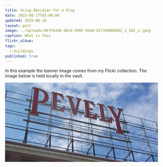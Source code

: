 ```yaml
---
title: Using Obsidian for a blog
date: 2025-08-17T03:00:00
updated: 2025-08-19
layout: post
image: ../uploads/4E7FA436-4B14-490F-926A-8273390E60E2_1_102_o.jpeg
caption: What is this
flickr_album: 
tags:
  - buildings
published: true
---
```

In this example the banner image comes from my Flickr collection. The image below is held locally in the vault.

![Lettering](/uploads/pevely_dairy_company_plant_office_building.jpg)

